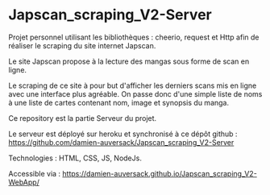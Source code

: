 # Japscan_scraping_V2-Server

Projet personnel utilisant les bibliothèques : cheerio, request et Http afin de réaliser le scraping du site internet Japscan. 

Le site Japscan propose à la lecture des mangas sous forme de scan en ligne.

Le scraping de ce site à pour but d'afficher les derniers scans mis en ligne avec une interface plus agréable. 
On passe donc d'une simple liste de noms à une liste de cartes contenant nom, image et synopsis du manga.

Ce repository est la partie Serveur du projet.

Le serveur est déployé sur heroku 
et synchronisé à ce dépôt github : https://github.com/damien-auversack/Japscan_scraping_V2-Server

Technologies : HTML, CSS, JS, NodeJs.

Accessible via : https://damien-auversack.github.io/Japscan_scraping_V2-WebApp/
